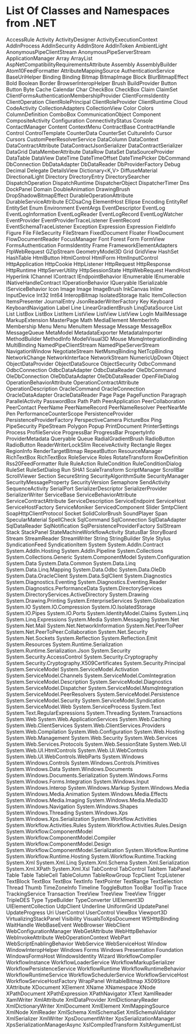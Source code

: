 
List Of Classes and Namespaces from .NET
========================================

AccessRule
Activity
ActivityDesigner
ActivityExecutionContext
AddInProcess 
AddInSecurity 
AddInStore 
AddInToken 
AmbientLight
AnonymousPipeClientStream 
AnonymousPipeServerStream 
ApplicationManager
Array
ArrayList
AspNetCompatibilityRequirementsAttribute
Assembly
AssemblyBuilder
Atom10FeedFormatter 
AttributeMappingSource 
AuthenticationService 
BaseUriHelper
Binding
Binding
Bitmap
BitmapImage
Block
BlurBitmapEffect
Bold
Boolean
Border
BrowserInteropHelper
Brush
BuildProvider
Button
Button
Byte
Cache
Calendar
Char
CheckBox
CheckBox
Claim
ClaimSet
ClientFormsAuthenticationMembershipProvider 
ClientFormsIdentity 
ClientOperation
ClientRolePrincipal 
ClientRoleProvider 
ClientRuntime
Cloud 
CodeActivity
CollectionAdapters 
CollectionView
Color
Colors
ColumnDefinition
ComboBox
CommunicationObject
Component
CompositeActivity
Configuration
ConnectivityStatus 
Console
ContactManager 
Content
ContextMenu
ContractBase 
ContractHandle 
Control
ControlTemplate
CounterData 
CounterSet 
CultureInfo
Cursor
Cursors
CustomPeerResolverService
DataColumn
DataContext 
DataContractAttribute
DataContractJsonSerializer 
DataContractSerializer
DataGrid
DataMemberAttribute
DataRow
DataSet
DataSourceProvider
DataTable
DataView
DateTime
DateTimeOffset 
DateTimePicker
DbCommand
DbConnection
DbDataAdapter
DbDataReader
DbProviderFactory
Debug
Decimal
Delegate
DetailsView
Dictionary<K,V>
DiffuseMaterial
DirectionalLight
Directory
DirectoryEntry
DirectorySearcher
DispatchOperation
DispatchRuntime
DispatcherObject
DispatcherTimer
Dns
DockPanel
Domain
DoubleAnimation
DrawingBrush
DropShadowBitmapEffect
DurableOperationAttribute 
DurableServiceAttribute 
ECDsaCng 
ElementHost
Ellipse
Encoding
EntityRef<T>
EntitySet<T>
Enum
Environment
EventArgs
EventDescriptor 
EventLog
EventLogInformation 
EventLogReader 
EventLogRecord 
EventLogWatcher 
EventProvider 
EventProviderTraceListener 
EventRecord 
EventSchemaTraceListener 
Exception
Expression 
Expression<T> 
FieldInfo
Figure
File
FileSecurity
FileStream
FixedDocument
Floater
FlowDocument
FlowDocumentReader
FocusManager
Font
Forest
Form
FormView
FormsAuthentication
FormsIdentity
Frame
FrameworkElementAdapters 
FtpWebRequest
GZipStream
GeometryModel3D
Grid
GridView
HashSet<T> 
HashTable
HtmlButton
HtmlControl
HtmlForm
HtmlInputControl
HttpApplication
HttpCookie
HttpListener
HttpRequest
HttpResponse
HttpRuntime
HttpServerUtility
HttpSessionState
HttpWebRequest
HwndHost
Hyperlink
IChannel
IContract 
IEndpointBehavior
IEnumerable
IEnumerable<T>
INativeHandleContract 
IOperationBehavior
IQueryable<T> 
ISerializable
IServiceBehavior
Icon
Image
Image
ImageBrush
InkCanvas
Inline
InputDevice
Int32
Int64
InteropBitmap
IsolatedStorage
Italic
ItemCollection
ItemsPresenter
JournalEntry
JsonReaderWriterFactory 
Key
Keyboard
KeyboardNavigation
Label
Line
LinearGradientBrush
LinqDataSource 
List
List<T>
ListBox
ListBox
ListItem
ListView
ListView
ListView 
LogIn
MailMessage
MarkupExtension
MasterPage
Math
MediaElement
MemberInfo
Membership
Menu
Menu
MenuItem
Message
Message
MessageBox
MessageQueue
MetaModel 
MetadataExporter
MetadataImporter
MethodBuilder
MethodInfo
ModelVisual3D
Mouse
MsmqIntegrationBinding
MultiBinding
NamedPipeClientStream 
NamedPipeServerStream 
NavigationWindow
NegotiateStream
NetMsmqBinding
NetTcpBinding
NetworkChange
NetworkInterface
NetworkStream
NumericUpDown
Object
ObjectDataProvider
ObjectDataSource
ObjectSecurity
OdbcCommand
OdbcConnection
OdbcDataAdapter
OdbcDataReader
OleDbCommand
OleDbConnection
OleDbDataAdapter
OleDbDataReader
OpenFileDialog
OperationBehaviorAttribute
OperationContractAttribute
OperationDescription
OracleCommand
OracleConnection
OracleDataAdapter
OracleDataReader
Page
Page
PageFunction<T>
Paragraph
ParallelActivity
PasswordBox
Path
Path
PeerApplication 
PeerCollaboration 
PeerContact 
PeerName 
PeerNameRecord 
PeerNameResolver 
PeerNearMe 
Pen
PerformanceCounterScope
PersistenceProvider 
PersistenceProviderFactory 
PerspectiveCamera
PictureBox
Ping
PipeSecurity 
PipeStream 
Polygon
Popup
PrintDocument
PrinterSettings
Process
ProfileService 
ProgressBar
ProgressBar
PropertyInfo
ProviderMetadata 
Queryable 
Queue<T>
RadialGradientBrush
RadioButton
RadioButton
ReaderWriterLockSlim 
ReceiveActivity 
Rectangle
Regex
RegionInfo
RenderTargetBitmap
RepeatButton
ResourceManager
RichTextBox
RichTextBox
RoleService 
Roles
RotateTransform
RowDefinition
Rss20FeedFormatter 
Rule
RuleAction
RuleCondition
RuleConditionDialog
RuleSet
RuleSetDialog
Run
SHA1
ScaleTransform
ScriptManager 
ScrollBar
ScrollViewer
Section
SecureString
SecurityAlgorithmSuite
SecurityManager
SecurityMessageProperty
SecurityVersion
Semaphore
SendActivity 
SequenceActivity
SerialPort
SerializerDescriptor
SerializerProvider
SerializerWriter
ServiceBase
ServiceBehaviorAttribute
ServiceContractAttribute
ServiceDescription
ServiceEndpoint
ServiceHost
ServiceHostFactory
ServiceMoniker
ServicedComponent
Slider
SmtpClient
SoapHttpClientProtocol
Socket
SolidColorBrush
SoundPlayer
Span
SpecularMaterial
SpellCheck
SqlCommand
SqlConnection
SqlDataAdapter
SqlDataReader
SqlNotification
SqlPersistenceProviderFactory 
SslStream
Stack<T>
StackPanel
StateMachineWorkflowActivity
StatusBar
StoryBoard
Stream
StreamReader
StreamWriter
String
StringBuilder
Style
Stylus
SyndicationFeed 
SyndicationItem 
System
System.AddIn.Contract 
System.AddIn.Hosting 
System.AddIn.Pipeline 
System.Collections
System.Collections.Generic
System.ComponentModel
System.Configuration
System.Data
System.Data.Common
System.Data.Linq 
System.Data.Linq.Mapping 
System.Data.Odbc
System.Data.OleDb
System.Data.OracleClient
System.Data.SqlClient
System.Diagnostics
System.Diagnostics.Eventing 
System.Diagnostics.Eventing.Reader 
System.Diagnostics.PerformanceData 
System.DirectoryServices
System.DirectoryServices.ActiveDirectory
System.Drawing
System.Drawing.Printing
System.EnterpriseServices
System.Globalization
System.IO
System.IO.Compression
System.IO.IsolatedStorage
System.IO.Pipes 
System.IO.Ports
System.IdentityModel.Claims
System.Linq 
System.Linq.Expressions 
System.Media
System.Messaging
System.Net
System.Net.Mail
System.Net.NetworkInformation
System.Net.PeerToPeer 
System.Net.PeerToPeer.Collaboration 
System.Net.Security
System.Net.Sockets
System.Reflection
System.Reflection.Emit
System.Resources
System.Runtime.Serialization
System.Runtime.Serialization.Json 
System.Security
System.Security.AccessControl
System.Security.Cryptography
System.Security.Cryptography.X509Certificates
System.Security.Principal
System.ServiceModel
System.ServiceModel.Activation
System.ServiceModel.Channels
System.ServiceModel.ComIntegration
System.ServiceModel.Description
System.ServiceModel.Diagnostics
System.ServiceModel.Dispatcher
System.ServiceModel.MsmqIntegration
System.ServiceModel.PeerResolvers
System.ServiceModel.Persistence 
System.ServiceModel.Security
System.ServiceModel.Syndication 
System.ServiceModel.Web 
System.ServiceProcess
System.Text
System.Text.RegularExpressions
System.Threading
System.Transactions
System.Web
System.Web.ApplicationServices 
System.Web.Caching
System.Web.ClientServices 
System.Web.ClientServices.Providers 
System.Web.Compilation
System.Web.Configuration
System.Web.Hosting
System.Web.Management
System.Web.Security
System.Web.Services
System.Web.Services.Protocols
System.Web.SessionState
System.Web.UI
System.Web.UI.HtmlControls
System.Web.UI.WebControls 
System.Web.UI.WebControls.WebParts
System.Windows
System.Windows.Controls
System.Windows.Controls.Primitives
System.Windows.Data
System.Windows.Documents
System.Windows.Documents.Serialization
System.Windows.Forms
System.Windows.Forms.Integration
System.Windows.Input
System.Windows.Interop
System.Windows.Markup
System.Windows.Media
System.Windows.Media.Animation
System.Windows.Media.Effects
System.Windows.Media.Imaging
System.Windows.Media.Media3D
System.Windows.Navigation
System.Windows.Shapes
System.Windows.Threading
System.Windows.Xps
System.Windows.Xps.Serialization
System.Workflow.Activities
System.Workflow.Activities.Rules
System.Workflow.Activities.Rules.Design
System.Workflow.ComponentModel
System.Workflow.ComponentModel.Compiler
System.Workflow.ComponentModel.Design
System.Workflow.ComponentModel.Serialization
System.Workflow.Runtime
System.Workflow.Runtime.Hosting
System.Workflow.Runtime.Tracking
System.Xml
System.Xml.Linq 
System.Xml.Schema
System.Xml.Serialization
System.Xml.XPath
System.Xml.Xsl
TabControl
TabControl
TabItem
TabPanel
Table
Table<T>
TableCell
TableColumn
TableRowGroup
TcpClient
TcpListener
TextBlock
TextBox
TextBox
TextInfo
TextPointer
TextRange
TextSelection
Thread
Thumb
TimeZoneInfo 
Timeline
ToggleButton
ToolBar
ToolTip
Trace
TrackingService
Transaction
TreeView
TreeView
TreeView
Trigger
TripleDES
Type
TypeBuilder
TypeConverter
UIElement3D 
UIElementCollection
UdpClient
Underline
UniformGrid
UpdatePanel 
UpdateProgress 
Uri
UserControl
UserControl
ViewBox
Viewport3D
VirtualizingStackPanel
Visibility
VisualsToXpsDocument
WSHttpBinding
WaitHandle
WebBaseEvent
WebBrowser
WebClient
WebConfigurationManager
WebGetAttribute 
WebHttpBehavior
WebInvokeAttribute 
WebOperationContext 
WebPart
WebScriptEnablingBehavior 
WebService
WebServiceHost 
Window
WindowInteropHelper
Windows Forms
Windows Presentation Foundation
WindowsFormsHost
WindowsIdentity
Wizard
WorkflowCompiler
WorkflowInstance
WorkflowLoaderService
WorkflowMarkupSerializer
WorkflowPersistenceService
WorkflowRuntime
WorkflowRuntimeBehavior 
WorkflowRuntimeService
WorkflowSchedulerService
WorkflowServiceHost 
WorkflowServiceHostFactory 
WrapPanel
WritableBitmap
X509Store
XAttribute 
XDocument 
XElement 
XName 
XNamespace 
XNode 
XPathDocument
XPathExpression
XPathNavigator
XText 
XamlReader
XamlWriter
XmlAttribute
XmlDataProvider
XmlDictionaryReader
XmlDictionaryWriter
XmlDocument
XmlElement
XmlMappingSource 
XmlNode
XmlReader
XmlSchema
XmlSchemaSet
XmlSchemaValidator
XmlSerializer
XmlWriter
XpsDocumentWriter
XpsSerializationManager
XpsSerializationManagerAsync
XslCompiledTransform
XsltArgumentList
